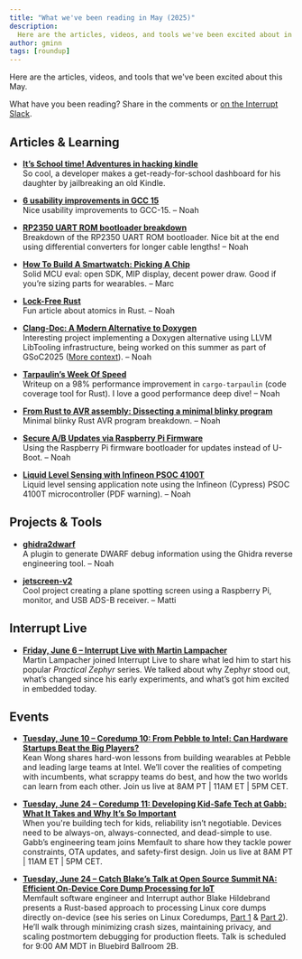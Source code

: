 ```yaml
---
title: "What we've been reading in May (2025)"
description:
  Here are the articles, videos, and tools we've been excited about in May 2025.
author: gminn
tags: [roundup]
---
```


<!-- excerpt start -->

Here are the articles, videos, and tools that we've been excited about this May.

<!-- excerpt end -->

What have you been reading? Share in the comments or
[on the Interrupt Slack](https://interrupt-slack.herokuapp.com/).

## Articles & Learning

- [**It’s School time! Adventures in hacking kindle**](https://samkhawase.com/blog/hacking-kindle/)<br>
  So cool, a developer makes a get-ready-for-school dashboard for his daughter
  by jailbreaking an old Kindle.

- [**6 usability improvements in GCC 15**](https://developers.redhat.com/articles/2025/04/10/6-usability-improvements-gcc-15)<br>
  Nice usability improvements to GCC-15. – Noah

- [**RP2350 UART ROM bootloader breakdown**](https://pfister.dev/blog/2025/rp2350-uart-bl.html)<br>
  Breakdown of the RP2350 UART ROM bootloader. Nice bit at the end using
  differential converters for longer cable lengths! – Noah

- [**How To Build A Smartwatch: Picking A Chip**](https://ericmigi.com/blog/how-to-build-a-smartwatch-picking-a-chip)<br>
  Solid MCU eval: open SDK, MIP display, decent power draw. Good if you’re
  sizing parts for wearables. – Marc

- [**Lock-Free Rust**](https://yeet.cx/blog/lock-free-rust/)<br> Fun article
  about atomics in Rust. – Noah

- [**Clang-Doc: A Modern Alternative to Doxygen**](https://clang.llvm.org/extra/clang-doc.html)<br>
  Interesting project implementing a Doxygen alternative using LLVM LibTooling
  infrastructure, being worked on this summer as part of GSoC2025
  ([More context](https://discourse.llvm.org/t/improve-documentation-parsing-in-clang/84513)).
  – Noah

- [**Tarpaulin’s Week Of Speed**](https://xd009642.github.io/2025/05/08/Tarpaulins-Week-of-Speed.html)<br>
  Writeup on a 98% performance improvement in `cargo-tarpaulin` (code coverage
  tool for Rust). I love a good performance deep dive! – Noah

- [**From Rust to AVR assembly: Dissecting a minimal blinky program**](https://n-eq.github.io/blog/2025/05/13/rust-avr-arduino-blink)<br>
  Minimal blinky Rust AVR program breakdown. – Noah

- [**Secure A/B Updates via Raspberry Pi Firmware**](https://www.hackster.io/news/olivier-benjamin-finds-a-currently-undocumented-raspberry-pi-feature-for-secure-a-b-updates-0df38de1c9e6)<br>
  Using the Raspberry Pi firmware bootloader for updates instead of U-Boot. –
  Noah

- [**Liquid Level Sensing with Infineon PSOC 4100T**](https://www.infineon.com/AN239805)<br>
  Liquid level sensing application note using the Infineon (Cypress) PSOC 4100T
  microcontroller (PDF warning). – Noah

## Projects & Tools

- [**ghidra2dwarf**](https://github.com/cesena/ghidra2dwarf)<br> A plugin to
  generate DWARF debug information using the Ghidra reverse engineering tool. –
  Noah

- [**jetscreen-v2**](https://github.com/jetclock/jetscreen-v2)<br> Cool project
  creating a plane spotting screen using a Raspberry Pi, monitor, and USB ADS-B
  receiver. – Matti

## Interrupt Live

- [**Friday, June 6 – Interrupt Live with Martin Lampacher**](https://www.youtube.com/live/ls_Y45WsTiA)<br>
  Martin Lampacher joined Interrupt Live to share what led him to start his
  popular _Practical Zephyr_ series. We talked about why Zephyr stood out,
  what’s changed since his early experiments, and what’s got him excited in
  embedded today.

## Events

- [**Tuesday, June 10 – Coredump 10: From Pebble to Intel: Can Hardware Startups Beat the Big Players?**](https://memfault.com/resources/from-pebble-to-intel-can-hardware-startups-beat-the-big-players)<br>
  Kean Wong shares hard-won lessons from building wearables at Pebble and
  leading large teams at Intel. We’ll cover the realities of competing with
  incumbents, what scrappy teams do best, and how the two worlds can learn from
  each other. Join us live at 8AM PT | 11AM ET | 5PM CET.

- [**Tuesday, June 24 – Coredump 11: Developing Kid-Safe Tech at Gabb: What It Takes and Why It’s So Important**](https://memfault.com/resources/developing-kid-safe-tech-at-gabb-what-it-takes-and-why-its-so-important/)<br>
  When you're building tech for kids, reliability isn’t negotiable. Devices need
  to be always-on, always-connected, and dead-simple to use. Gabb’s engineering
  team joins Memfault to share how they tackle power constraints, OTA updates,
  and safety-first design. Join us live at 8AM PT | 11AM ET | 5PM CET.

- [**Tuesday, June 24 – Catch Blake’s Talk at Open Source Summit NA: Efficient On-Device Core Dump Processing for IoT**](https://ossna2025.sched.com/event/1zfib?iframe=no)<br>
  Memfault software engineer and Interrupt author Blake Hildebrand presents a
  Rust-based approach to processing Linux core dumps directly on-device (see his
  series on Linux Coredumps,
  [Part 1](https://interrupt.memfault.com/blog/linux-coredumps-part-1) &
  [Part 2](https://interrupt.memfault.com/blog/linux-coredumps-part-2)). He’ll
  walk through minimizing crash sizes, maintaining privacy, and scaling
  postmortem debugging for production fleets. Talk is scheduled for 9:00 AM MDT
  in Bluebird Ballroom 2B.
